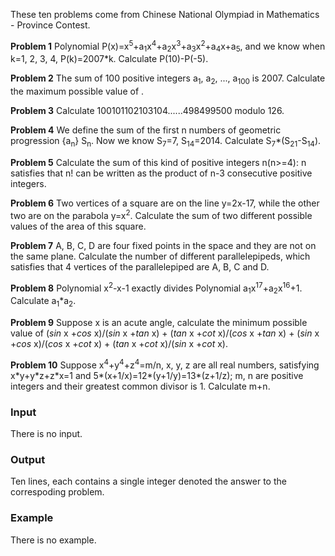 <p>These ten problems come from Chinese National Olympiad in Mathematics - Province Contest.</p>
<p><strong>Problem 1</strong> Polynomial P(x)=x<sup>5</sup>+a<sub>1</sub>x<sup>4</sup>+a<sub>2</sub>x<sup>3</sup>+a<sub>3</sub>x<sup>2</sup>+a<sub>4</sub>x+a<sub>5</sub>, and we know when k=1, 2, 3, 4, P(k)=2007*k. Calculate P(10)-P(-5).</p>
<p><strong>Problem 2</strong> The sum of 100 positive integers a<sub>1</sub>, a<sub>2</sub>, ..., a<sub>100</sub> is 2007. Calculate the maximum possible value of <img src="../../../content/john_jones:wa2.gif" alt="">.</p>
<p><strong>Problem 3</strong> Calculate 100101102103104......498499500 modulo 126.</p>
<p><strong>Problem 4</strong> We define the sum of the first n numbers of geometric progression {a<sub>n</sub>} S<sub>n</sub>. Now we know S<sub>7</sub>=7, S<sub>14</sub>=2014. Calculate S<sub>7</sub>*(S<sub>21</sub>-S<sub>14</sub>).</p>
<p><strong>Problem 5</strong> Calculate the sum of this kind of positive integers n(n&gt;=4): n satisfies that n! can be written as the product of n-3 consecutive positive integers.</p>
<p><strong>Problem 6</strong> Two vertices of a square are on the line y=2x-17, while the other two are on the parabola y=x<sup>2</sup>. Calculate the sum of two different possible values of the area of this square.</p>
<p><strong>Problem 7</strong> A, B, C, D are four fixed points in the space and they are not on the same plane. Calculate the number of different parallelepipeds, which satisfies that 4 vertices of the parallelepiped are A, B, C and D.</p>
<p><strong>Problem 8</strong> Polynomial x<sup>2</sup>-x-1 exactly divides Polynomial a<sub>1</sub>x<sup>17</sup>+a<sub>2</sub>x<sup>16</sup>+1. Calculate a<sub>1</sub>*a<sub>2</sub>.</p>
<p><strong>Problem 9</strong> Suppose x is an acute angle, calculate the minimum possible value of (<em>sin</em> x +<em>cos</em> x)/(<em>sin</em> x +<em>tan</em> x) + (<em>tan</em> x +<em>cot</em> x)/(<em>cos</em> x +<em>tan</em> x) + (<em>sin</em> x +<em>cos</em> x)/(<em>cos</em> x +<em>cot</em> x) + (<em>tan</em> x +<em>cot</em> x)/(<em>sin</em> x +<em>cot</em> x).</p>
<p><strong>Problem 10</strong> Suppose x<sup>4</sup>+y<sup>4</sup>+z<sup>4</sup>=m/n, x, y, z  are all real numbers, satisfying x*y+y*z+z*x=1 and 5*(x+1/x)=12*(y+1/y)=13*(z+1/z); m, n are positive integers and their greatest common divisor is 1. Calculate m+n.</p>
<h3>Input</h3>
<p>There is no input.</p>
<h3>Output</h3>
<p>Ten lines, each contains a single integer denoted the answer to the correspoding problem.</p>
<h3>Example</h3>
<p>There is no example.</p>